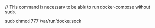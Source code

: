 // This command is necessary to be able to run docker-compose without sudo.

sudo chmod 777 /var/run/docker.sock